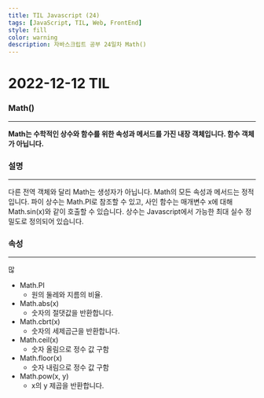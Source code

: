 ```yaml
---
title: TIL Javascript (24)
tags: [JavaScript, TIL, Web, FrontEnd]
style: fill
color: warning
description: 자바스크립트 공부 24일차 Math()
---
```

# 2022-12-12 TIL

### Math()

---

**Math는 수학적인 상수와 함수를 위한 속성과 메서드를 가진 내장 객체입니다. 함수 객체가 아닙니다.**

### 설명

---

다른 전역 객체와 달리 Math는 생성자가 아닙니다. Math의 모든 속성과 메서드는 정적입니다. 파이 상수는 Math.PI로 참조할 수 있고, 사인 함수는 매개변수 x에 대해 Math.sin(x)와 같이 호출할 수 있습니다. 상수는 Javascript에서 가능한 최대 실수 정밀도로 정의되어 있습니다.

### 속성

---

많

- Math.PI
    - 원의 둘레와 지름의 비율.
- Math.abs(x)
    - 숫자의  절댓값을 반환합니다.
- Math.cbrt(x)
    - 숫자의 세제곱근을 반환합니다.
- Math.ceil(x)
    - 숫자 올림으로 정수 값 구함
- Math.floor(x)
    - 숫자 내림으로 정수 값 구함
- Math.pow(x, y)
    - x의 y 제곱을 반환합니다.
